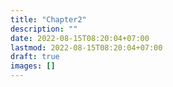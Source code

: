```yaml
---
title: "Chapter2"
description: ""
date: 2022-08-15T08:20:04+07:00
lastmod: 2022-08-15T08:20:04+07:00
draft: true
images: []
---
```

